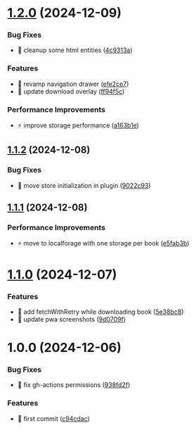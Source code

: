 # [1.2.0](https://github.com/pcorbel/kai-master/compare/v1.1.2...v1.2.0) (2024-12-09)


### Bug Fixes

* :bug: cleanup some html entities ([4c9313a](https://github.com/pcorbel/kai-master/commit/4c9313ab4fb3158343839c5e059c40c1d212c8b6))


### Features

* :lipstick: revamp navigation drawer ([efe2ce7](https://github.com/pcorbel/kai-master/commit/efe2ce7ff9edacb02670ff69a0ae54206ee24d47))
* :lipstick: update download overlay ([ff94f5c](https://github.com/pcorbel/kai-master/commit/ff94f5c0dcb730d11e327cbcc3f511aad005de37))


### Performance Improvements

* :zap: improve storage performance ([a163b1e](https://github.com/pcorbel/kai-master/commit/a163b1e79f201e20de129a3af8999bb9ae996ad0))

## [1.1.2](https://github.com/pcorbel/kai-master/compare/v1.1.1...v1.1.2) (2024-12-08)


### Bug Fixes

* :bug: move store initialization in plugin ([9022c93](https://github.com/pcorbel/kai-master/commit/9022c93f2afdd327d3d638c39f16b680164634f9))

## [1.1.1](https://github.com/pcorbel/kai-master/compare/v1.1.0...v1.1.1) (2024-12-08)


### Performance Improvements

* :zap: move to localforage with one storage per book ([e5fab3b](https://github.com/pcorbel/kai-master/commit/e5fab3b6c58b33c60c3d41af8e11112e42f5ccd2))

# [1.1.0](https://github.com/pcorbel/kai-master/compare/v1.0.0...v1.1.0) (2024-12-07)


### Features

* :goal_net: add fetchWithRetry while downloading book ([5e38bc8](https://github.com/pcorbel/kai-master/commit/5e38bc853ad276e966a5258226ea7682ab7160bf))
* :wrench: update pwa screenshots ([9d0709f](https://github.com/pcorbel/kai-master/commit/9d0709f01bce953db5ef181c66c150bdc78c3095))

# 1.0.0 (2024-12-06)


### Bug Fixes

* :wrench: fix gh-actions permissions ([938fd2f](https://github.com/pcorbel/kai-master/commit/938fd2f315ad0334669c9b96f26951558ccd35ea))


### Features

* :tada: first commit ([c94cdac](https://github.com/pcorbel/kai-master/commit/c94cdac081211bbe3bc62c3700c25bfcf7563bf4))
